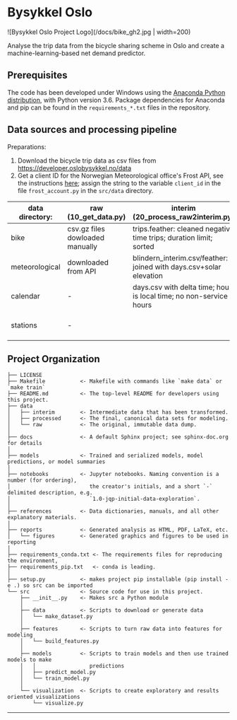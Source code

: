Bysykkel Oslo
==============================
![Bysykkel Oslo Project Logo](/docs/bike_gh2.jpg | width=200)

Analyse the trip data from the bicycle sharing scheme in Oslo and create a
machine-learning-based net demand predictor.


Prerequisites
-------------

The code has been developed under Windows using the
[Anaconda Python distribution](https://www.anaconda.com/download/),
with Python version 3.6. Package dependencies for Anaconda and pip can be found
in the `requirements_*.txt` files in the repository.


Data sources and processing pipeline
------------------------------------

Preparations:
1. Download the bicycle trip data as csv files from https://developer.oslobysykkel.no/data
1. Get a client ID for the Norwegian Meteorological office's Frost API, see the instructions
   [here](https://frost.met.no/auth/requestCredentials.html); assign the string to the
   variable `client_id` in the file `frost_account.py` in the `src/data` directory.


data directory:| raw (10_get_data.py)            | interim (20_process_raw2interim.py)                                | processed (30_process_interim2processed.py)
---------------| --------------------------------|--------------------------------------------------------------------|--------------------------------------------
bike           | csv.gz files dowloaded manually | trips.feather: cleaned negative time trips; duration limit; sorted | obs_netflow.csv/feather: net flow data
meteorological | downloaded from API             | blindern_interim.csv/feather: joined with days.csv+solar elevation | (included in the above)
calendar       | -                               | days.csv with delta time; hour is local time; no non-service hours | (included in the above)
stations       | -                               |           | stations.csv: first day/time each station is used (written by 31_station_start2processed)



Project Organization
------------

    ├── LICENSE
    ├── Makefile           <- Makefile with commands like `make data` or `make train`
    ├── README.md          <- The top-level README for developers using this project.
    ├── data
    │   ├── interim        <- Intermediate data that has been transformed.
    │   ├── processed      <- The final, canonical data sets for modeling.
    │   └── raw            <- The original, immutable data dump.
    │
    ├── docs               <- A default Sphinx project; see sphinx-doc.org for details
    │
    ├── models             <- Trained and serialized models, model predictions, or model summaries
    │
    ├── notebooks          <- Jupyter notebooks. Naming convention is a number (for ordering),
    │                         the creator's initials, and a short `-` delimited description, e.g.
    │                         `1.0-jqp-initial-data-exploration`.
    │
    ├── references         <- Data dictionaries, manuals, and all other explanatory materials.
    │
    ├── reports            <- Generated analysis as HTML, PDF, LaTeX, etc.
    │   └── figures        <- Generated graphics and figures to be used in reporting
    │
    ├── requirements_conda.txt <- The requirements files for reproducing the environment,
    ├── requirements_pip.txt   <- conda is leading.
    │
    ├── setup.py           <- makes project pip installable (pip install -e .) so src can be imported
    └── src                <- Source code for use in this project.
        ├── __init__.py    <- Makes src a Python module
        │
        ├── data           <- Scripts to download or generate data
        │   └── make_dataset.py
        │
        ├── features       <- Scripts to turn raw data into features for modeling
        │   └── build_features.py
        │
        ├── models         <- Scripts to train models and then use trained models to make
        │   │                 predictions
        │   ├── predict_model.py
        │   └── train_model.py
        │
        └── visualization  <- Scripts to create exploratory and results oriented visualizations
            └── visualize.py


--------
<!--
<p><small>Project based on the <a target="_blank" href="https://drivendata.github.io/cookiecutter-data-science/">cookiecutter data science project template</a>. #cookiecutterdatascience</small></p>
-->